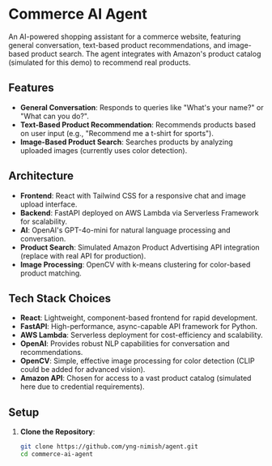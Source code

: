 # Commerce AI Agent

An AI-powered shopping assistant for a commerce website, featuring general conversation, text-based product recommendations, and image-based product search. The agent integrates with Amazon's product catalog (simulated for this demo) to recommend real products.

## Features
- **General Conversation**: Responds to queries like "What's your name?" or "What can you do?".
- **Text-Based Product Recommendation**: Recommends products based on user input (e.g., "Recommend me a t-shirt for sports").
- **Image-Based Product Search**: Searches products by analyzing uploaded images (currently uses color detection).

## Architecture
- **Frontend**: React with Tailwind CSS for a responsive chat and image upload interface.
- **Backend**: FastAPI deployed on AWS Lambda via Serverless Framework for scalability.
- **AI**: OpenAI's GPT-4o-mini for natural language processing and conversation.
- **Product Search**: Simulated Amazon Product Advertising API integration (replace with real API for production).
- **Image Processing**: OpenCV with k-means clustering for color-based product matching.

## Tech Stack Choices
- **React**: Lightweight, component-based frontend for rapid development.
- **FastAPI**: High-performance, async-capable API framework for Python.
- **AWS Lambda**: Serverless deployment for cost-efficiency and scalability.
- **OpenAI**: Provides robust NLP capabilities for conversation and recommendations.
- **OpenCV**: Simple, effective image processing for color detection (CLIP could be added for advanced vision).
- **Amazon API**: Chosen for access to a vast product catalog (simulated here due to credential requirements).

## Setup
1. **Clone the Repository**:
   ```bash
   git clone https://github.com/yng-nimish/agent.git
   cd commerce-ai-agent



